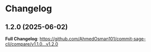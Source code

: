# Changelog

## 1.2.0 (2025-06-02)

<!-- Release notes generated using configuration in .github/release.yml at v1.2.0 -->



**Full Changelog**: https://github.com/AhmedOsman101/commit-sage-cli/compare/v1.1.0...v1.2.0



